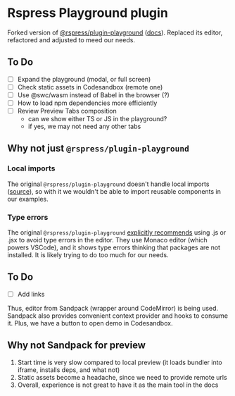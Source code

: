 # Rspress Playground plugin

Forked version of [@rspress/plugin-playground](https://github.com/web-infra-dev/rspress/tree/main/packages/plugin-playground) ([docs](https://rspress.dev/plugin/official-plugins/playground)). Replaced its editor, refactored and adjusted to meed our needs.

## To Do

- [ ] Expand the playground (modal, or full screen)
- [ ] Check static assets in Codesandbox (remote one)
- [ ] Use @swc/wasm instead of Babel in the browser (?)
- [ ] How to load npm dependencies more efficiently
- [ ] Review Preview Tabs composition
  - can we show either TS or JS in the playground?
  - if yes, we may not need any other tabs

## Why not just `@rspress/plugin-playground`

### Local imports

The original `@rspress/plugin-playground` doesn't handle local imports ([source](https://github.com/web-infra-dev/rspress/blob/main/packages/plugin-playground/src/cli/utils.ts#L16)), so with it we wouldn't be able to import reusable components in our examples.

### Type errors

The original `@rspress/plugin-playground` [explicitly recommends](https://rspress.dev/plugin/official-plugins/playground#internal-components) using .js or .jsx to avoid type errors in the editor. They use Monaco editor (which powers VSCode), and it shows type errors thinking that packages are not installed. It is likely trying to do too much for our needs.

## To Do
- [ ] Add links

Thus, editor from Sandpack (wrapper around CodeMirror) is being used.  Sandpack also provides convenient context provider and hooks to consume it. Plus, we have a button to open demo in Codesandbox.

## Why not Sandpack for preview

1. Start time is very slow compared to local preview (it loads bundler into iframe, installs deps, and what not)
2. Static assets become a headache, since we need to provide remote urls
3. Overall, experience is not great to have it as the main tool in the docs